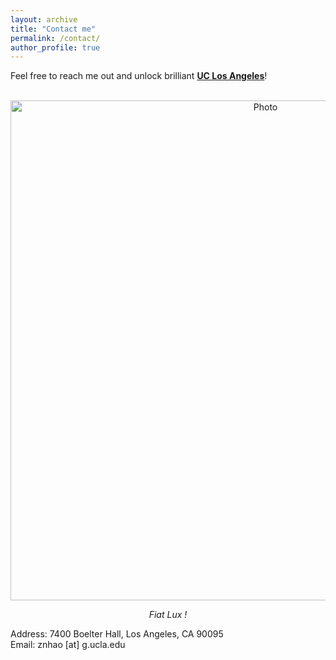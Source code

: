 ```yaml
---
layout: archive
title: "Contact me"
permalink: /contact/
author_profile: true
---
```


Feel free to reach me out and unlock brilliant **[UC Los Angeles](https://goo.gl/maps/2kjF96vKc3LY8eTs6)**!

<p align="center">
  <img src="https://zhuonan-hao.github.io/Homepage/images/UCSD.jpg?raw=true" alt="Photo" style="width:800px;"/>
</p>
<p align="center">
  <cite>Fiat Lux !</cite>
</p>
Address: 7400 Boelter Hall, Los Angeles, CA 90095 <br>
Email: znhao [at] g.ucla.edu
